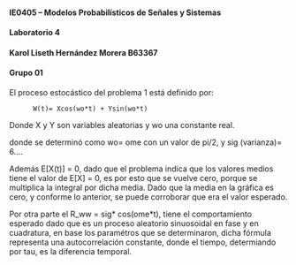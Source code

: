#### IE0405 – Modelos Probabilísticos de Señales y Sistemas
#### Laboratorio 4
#### Karol Liseth Hernández Morera B63367
#### Grupo 01

El proceso estocástico del problema 1 está definido por:

          W(t)= Xcos(wo*t) + Ysin(wo*t) 

Donde X y Y son variables aleatorias y wo una constante real.

donde se determinó como wo= ome con un valor de pi/2, y sig (varianza)= 6....

Además E[X(t)] = 0, dado que el problema indica que los valores medios tiene el valor de E[X] = 0, es por esto que se vuelve cero, porque se multiplica la integral  por dicha media. Dado que la media en la gráfica es cero, y conforme lo anterior, se puede corroborar que era el valor esperado.

Por otra parte el R_ww = sig* cos(ome*t), tiene el comportamiento esperado dado que es un proceso aleatorio sinuosoidal en fase y en cuadratura, en base los paramétros que se determinaron, dicha fórmula representa una autocorrelación constante, donde el tiempo, determiando por tau, es la diferencia temporal. 


